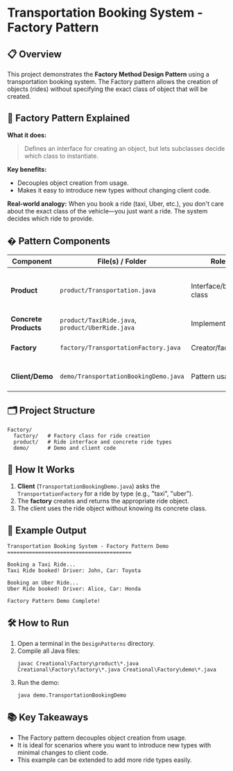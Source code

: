 
# Transportation Booking System - Factory Pattern

## 📋 Overview

This project demonstrates the **Factory Method Design Pattern** using a transportation booking system. The Factory pattern allows the creation of objects (rides) without specifying the exact class of object that will be created.

## 🎯 Factory Pattern Explained

**What it does:**
> Defines an interface for creating an object, but lets subclasses decide which class to instantiate.

**Key benefits:**
- Decouples object creation from usage.
- Makes it easy to introduce new types without changing client code.

**Real-world analogy:**
When you book a ride (taxi, Uber, etc.), you don't care about the exact class of the vehicle—you just want a ride. The system decides which ride to provide.

## �️ Pattern Components

| Component         | File(s) / Folder         | Role                | Description |
|-------------------|-------------------------|---------------------|-------------|
| **Product**       | `product/Transportation.java` | Interface/base class | Defines the contract for all transportation types |
| **Concrete Products** | `product/TaxiRide.java`, `product/UberRide.java` | Implementations | Concrete ride types |
| **Factory**       | `factory/TransportationFactory.java` | Creator/factory | Decides which ride to instantiate |
| **Client/Demo**   | `demo/TransportationBookingDemo.java` | Pattern usage | Uses the factory to book rides |

## 🗂️ Project Structure

```
Factory/
  factory/   # Factory class for ride creation
  product/   # Ride interface and concrete ride types
  demo/      # Demo and client code
```

## 🚦 How It Works

1. **Client** (`TransportationBookingDemo.java`) asks the `TransportationFactory` for a ride by type (e.g., "taxi", "uber").
2. The **factory** creates and returns the appropriate ride object.
3. The client uses the ride object without knowing its concrete class.

## 🧩 Example Output

```
Transportation Booking System - Factory Pattern Demo
========================================

Booking a Taxi Ride...
Taxi Ride booked! Driver: John, Car: Toyota

Booking an Uber Ride...
Uber Ride booked! Driver: Alice, Car: Honda

Factory Pattern Demo Complete!
```

## 🛠️ How to Run

1. Open a terminal in the `DesignPatterns` directory.
2. Compile all Java files:
   ```
   javac Creational\Factory\product\*.java Creational\Factory\factory\*.java Creational\Factory\demo\*.java
   ```
3. Run the demo:
   ```
   java demo.TransportationBookingDemo
   ```

## 📚 Key Takeaways

- The Factory pattern decouples object creation from usage.
- It is ideal for scenarios where you want to introduce new types with minimal changes to client code.
- This example can be extended to add more ride types easily.